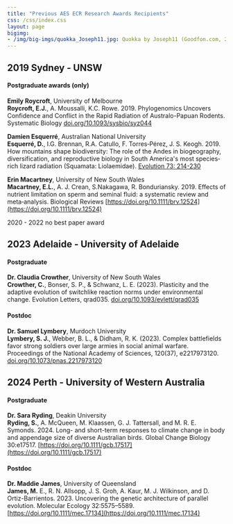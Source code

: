 ```yaml
---
title: "Previous AES ECR Research Awards Recipients"
css: /css/index.css
layout: page
bigimg:
- /img/big-imgs/quokka_Joseph11.jpg: Quokka by Joseph11 (Goodfon.com, 2023)
---
```


## 2019 Sydney - UNSW

#### Postgraduate awards (only)

**Emily Roycroft**, University of Melbourne  
**Roycroft, E.J.**, A. Moussalli, K.C. Rowe. 2019. Phylogenomics Uncovers Confidence and Conflict in the Rapid Radiation of Australo-Papuan Rodents. Systematic Biology [doi.org/10.1093/sysbio/syz044](https://doi.org/10.1093/sysbio/syz044)  
   
**Damien Esquerré**, Australian National University  
 **Esquerré, D.**,  I.G. Brennan,  R.A. Catullo, F. Torres‐Pérez, J. S. Keogh. 2019. How mountains shape biodiversity: The role of the Andes in biogeography, diversification, and reproductive biology in South America's most species‐rich lizard radiation (Squamata: Liolaemidae). [Evolution 73: 214-230](https://doi.org/10.1111/evo.13657)  
   
**Erin Macartney**, University of New South Wales  
**Macartney, E.L.**, A. J. Crean, S.Nakagawa, R. Bonduriansky. 2019. Effects of nutrient limitation on sperm and seminal fluid: a systematic review and meta‐analysis. Biological Reviews [https://doi.org/10.1111/brv.12524](https://doi.org/10.1111/brv.12524)  

2020 - 2022 no best paper award 

## 2023 Adelaide - University of Adelaide  

#### Postgraduate 
**Dr. Claudia Crowther**, University of New South Wales  
**Crowther, C.**, Bonser, S. P., & Schwanz, L. E. (2023). Plasticity and the adaptive evolution of switchlike reaction norms under environmental change. Evolution Letters, qrad035. [doi.org/10.1093/evlett/qrad035](https://doi.org/10.1093/evlett/qrad035)

#### Postdoc
**Dr. Samuel Lymbery**, Murdoch University  
**Lymbery, S. J.**, Webber, B. L., & Didham, R. K. (2023). Complex battlefields favor strong soldiers over large armies in social animal warfare. Proceedings of the National Academy of Sciences, 120(37), e2217973120. [doi.org/10.1073/pnas.2217973120](https://doi.org/10.1073/pnas.2217973120)


## 2024 Perth - University of Western Australia  

#### Postgraduate
**Dr. Sara Ryding**, Deakin University  
**Ryding, S.**, A. McQueen, M. Klaassen, G. J. Tattersall, and M. R. E. Symonds. 2024. Long- and short-term responses to climate change in body and appendage size of diverse Australian birds. Global Change Biology 30:e17517. [https://doi.org/10.1111/gcb.17517](https://doi.org/10.1111/gcb.17517)  

#### Postdoc
**Dr. Maddie James**, University of Queensland  
**James, M.** E., R. N. Allsopp, J. S. Groh, A. Kaur, M. J. Wilkinson, and D. Ortiz-Barrientos. 2023. Uncovering the genetic architecture of parallel evolution. Molecular Ecology 32:5575–5589. [https://doi.org/10.1111/mec.17134](https://doi.org/10.1111/mec.17134) 
